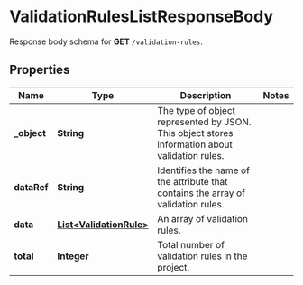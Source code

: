 

# ValidationRulesListResponseBody

Response body schema for **GET** `/validation-rules`.

## Properties

| Name | Type | Description | Notes |
|------------ | ------------- | ------------- | -------------|
|**_object** | **String** | The type of object represented by JSON. This object stores information about validation rules. |  |
|**dataRef** | **String** | Identifies the name of the attribute that contains the array of validation rules. |  |
|**data** | [**List&lt;ValidationRule&gt;**](ValidationRule.md) | An array of validation rules. |  |
|**total** | **Integer** | Total number of validation rules in the project. |  |



